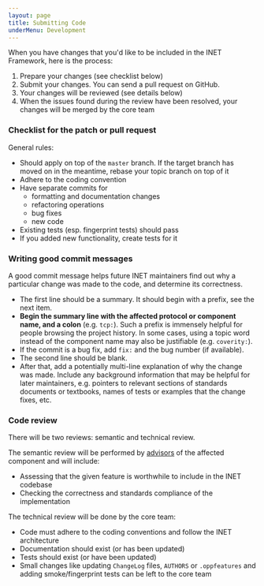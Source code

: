 ```yaml
---
layout: page
title: Submitting Code
underMenu: Development
---
```


When you have changes that you'd like to be included in the INET Framework, here is the process:

1.  Prepare your changes (see checklist below)
2.  Submit your changes. You can send a pull request on GitHub.
3.  Your changes will be reviewed (see details below)
4.  When the issues found during the review have been resolved, your changes will be merged by the core team

### Checklist for the patch or pull request

General rules:

*   Should apply on top of the `master` branch.
    If the target branch has moved on in the meantime, rebase your topic branch on top of it
*   Adhere to the coding convention
*   Have separate commits for
    *   formatting and documentation changes
    *   refactoring operations
    *   bug fixes
    *   new code
*   Existing tests (esp. fingerprint tests) should pass
*   If you added new functionality, create tests for it


### Writing good commit messages

A good commit message helps future INET maintainers find out why a particular change
was made to the code, and determine its correctness.

*   The first line should be a summary. It should begin with a prefix, see the next item.
*   **Begin the summary line with the affected protocol or component name,
    and a colon** (e.g. `tcp:`). Such a prefix is immensely helpful for people browsing
    the project history. In some cases, using a topic word instead of the component
    name may also be justifiable (e.g. `coverity:`).
*   If the commit is a bug fix, add `fix:` and the bug number (if available).
*   The second line should be blank.
*   After that, add a potentially multi-line explanation of why the change was made.
    Include any background information that may be helpful for later maintainers,
    e.g. pointers to relevant sections of standards documents or textbooks,
    names of tests or examples that the change fixes, etc.


### Code review

There will be two reviews: semantic and technical review.

The semantic review will be performed by [advisors](ComponentAdvisors.html)
of the affected component and will include:

*   Assessing that the given feature is worthwhile to include in the INET codebase
*   Checking the correctness and standards compliance of the implementation

The technical review will be done by the core team:

*   Code must adhere to the coding conventions and follow the INET architecture
*   Documentation should exist (or has been updated)
*   Tests should exist (or have been updated)
*   Small changes like updating `ChangeLog` files, `AUTHORS` or `.oppfeatures`
    and adding smoke/fingerprint tests can be left to the core team